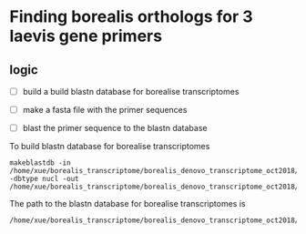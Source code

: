 # Finding borealis orthologs for 3 laevis gene primers
## logic
- [ ] build a build blastn database for borealise transcriptomes
- [ ] make a fasta file with the primer sequences
- [ ] blast the primer sequence to the blastn database


To build blastn database for borealise transcriptomes
```
makeblastdb -in /home/xue/borealis_transcriptome/borealis_denovo_transcriptome_oct2018/borealis_denovo_oct2018_trinityout.Trinity.fasta -dbtype nucl -out /home/xue/borealis_transcriptome/borealis_denovo_transcriptome_oct2018/db_blastn_borealis_denovo_transcriptome_oct2018

```
The path to the blastn database for borealise transcriptomes is 
```
/home/xue/borealis_transcriptome/borealis_denovo_transcriptome_oct2018/db_blastn_borealis_denovo_transcriptome_oct2018
```

